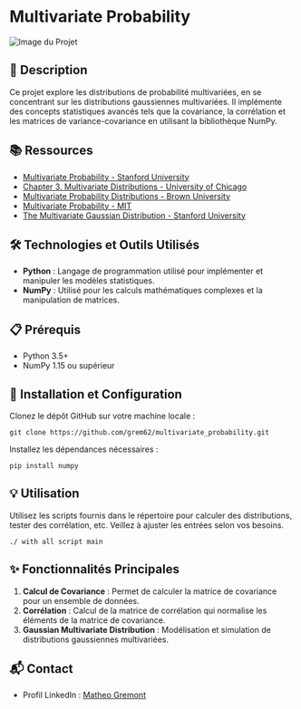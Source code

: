 # Multivariate Probability

![Image du Projet](https://th.bing.com/th/id/OIP.3q7lgAYdlP_Wz_YhD1U-5QHaD5?rs=1&pid=ImgDetMain)

## 📝 Description
Ce projet explore les distributions de probabilité multivariées, en se concentrant sur les distributions gaussiennes multivariées. Il implémente des concepts statistiques avancés tels que la covariance, la corrélation et les matrices de variance-covariance en utilisant la bibliothèque NumPy.

## 📚 Ressources
- [Multivariate Probability - Stanford University](https://web.stanford.edu)
- [Chapter 3. Multivariate Distributions - University of Chicago](https://www.stat.uchicago.edu)
- [Multivariate Probability Distributions - Brown University](https://www.dam.brown.edu)
- [Multivariate Probability - MIT](https://www.mit.edu)
- [The Multivariate Gaussian Distribution - Stanford University](https://cs229.stanford.edu)

## 🛠️ Technologies et Outils Utilisés
- **Python** : Langage de programmation utilisé pour implémenter et manipuler les modèles statistiques.
- **NumPy** : Utilisé pour les calculs mathématiques complexes et la manipulation de matrices.

## 📋 Prérequis
- Python 3.5+
- NumPy 1.15 ou supérieur

## 🚀 Installation et Configuration
Clonez le dépôt GitHub sur votre machine locale :
```
git clone https://github.com/grem62/multivariate_probability.git
```
Installez les dépendances nécessaires :
```
pip install numpy
```

## 💡 Utilisation
Utilisez les scripts fournis dans le répertoire pour calculer des distributions, tester des corrélation, etc. Veillez à ajuster les entrées selon vos besoins.
```
./ with all script main
```

## ✨ Fonctionnalités Principales
1. **Calcul de Covariance** : Permet de calculer la matrice de covariance pour un ensemble de données.
2. **Corrélation** : Calcul de la matrice de corrélation qui normalise les éléments de la matrice de covariance.
3. **Gaussian Multivariate Distribution** : Modélisation et simulation de distributions gaussiennes multivariées.

## 📬 Contact
- Profil LinkedIn : [Matheo Gremont](https://www.linkedin.com/in/matheo-gremont-aa0b41251/)
